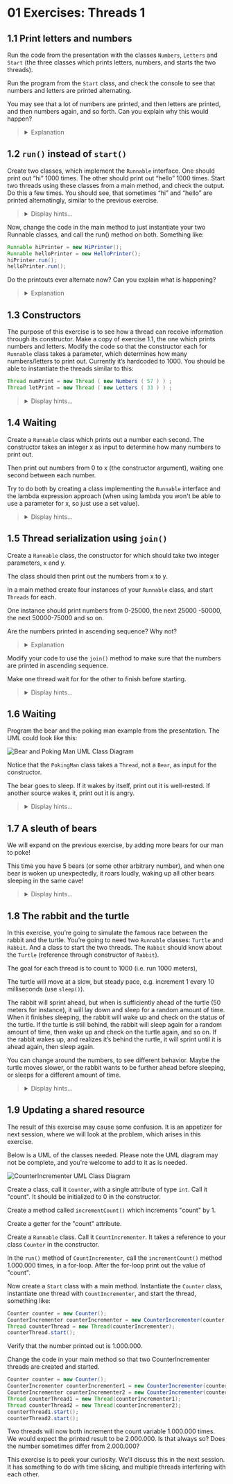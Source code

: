 # 01 Exercises: Threads 1

## 1.1 Print letters and numbers

Run the code from the presentation with the classes `Numbers`, `Letters` and `Start` (the three classes which prints letters, numbers, and starts the two threads).

Run the program from the `Start` class, and check the console to see that numbers and letters are printed alternating.

You may see that a lot of numbers are printed, and then letters are printed, and then numbers again, and so forth. Can you explain why this would happen?

<blockquote>
<details>
<summary>Explanation</summary>
  <p>The time scheduler assigns time to a single thread for an amount of time. We have no control over this, and the amount of time might vary for each execution of the program. As such, sometimes we might see many numbers in a row before letter, or vice versa. And other times only a few numbers before letters are printed, or vice versa.</p>
</details>
</blockquote>

## 1.2 `run()` instead of `start()`

Create two classes, which implement the `Runnable` interface. One should print out “hi” 1000 times. The other should print out “hello” 1000 times. Start two threads using these classes from a main method, and check the output. Do this a few times. You should see, that sometimes “hi” and “hello” are printed alternatingly, similar to the previous exercise.

<blockquote>
<details>
<summary>Display hints...</summary>
<p>Printing out "hi" and "hello" 1000 times should be trivial (use any type of loop). To create a class that implements <code>Runnable</code> simply ensure that you put your logic for printing 1000 times into the <code>.run()</code> method of that class.</p>
<details>
<summary>Display solution...</summary>

```java
public class HiPrinter implements Runnable
{
  @Override
  public void run()
  {
    for(int i = 0; i < 1000; i++)
    {
      System.out.println("hi");
    }
  }
}

public class HelloPrinter implements Runnable
{
  @Override
  public void run()
  {
    for(int i = 0; i < 1000; i++)
    {
      System.out.println("hello");
    }
  }
}
```

```java
public class Test
{
  public static void main(String[] args)
  {
    Runnable hiPrinter = new HiPrinter();
    Runnable helloPrinter = new HelloPrinter();
    Thread thread1 = new Thread(hiPrinter);
    Thread thread2 = new Thread(helloPrinter);
    thread1.start();
    thread2.start();
  }
}
```

</details>
</details>

</blockquote>

Now, change the code in the main method to just instantiate your two Runnable classes, and call the run() method on both. Something like:

```java
Runnable hiPrinter = new HiPrinter();
Runnable helloPrinter = new HelloPrinter();
hiPrinter.run();
helloPrinter.run();
```

Do the printouts ever alternate now? Can you explain what is happening?

<blockquote>
<details>
<summary>Explanation</summary>
  <p>Remember that using <code>.run()</code> directly is no different than calling any other method.
  Therefore, no multithreading happens, and the code runs sequentially, just as expected.
  In order to use threads, remember to create a <code>Thread</code> object first</p>
</details>
</blockquote>

## 1.3 Constructors

The purpose of this exercise is to see how a thread can receive information through its constructor.
Make a copy of exercise 1.1, the one which prints numbers and letters. Modify the code so that the constructor each for `Runnable` class takes a parameter, which determines how many numbers/letters to print out. 
Currently it’s hardcoded to 1000. You should be able to instantiate the threads similar to this:
```java
Thread numPrint = new Thread ( new Numbers ( 57 ) ) ;
Thread letPrint = new Thread ( new Letters ( 33 ) ) ;
```

<blockquote>
<details>
<summary>Display hints...</summary>
<p>Introduce an integer attribute in the <code>Numbers</code> and <code>Letters</code> class and initialize it in the constructor.</p>
<details>
<summary>Display solution...</summary>

```java
public class Letters implements Runnable
{
    
    private int iterations;

    public Letters(int iterations) 
    {
        this.iterations = iterations;
    }

    @Override public void run()
    {
        while(true)
        {
            for (int i = 0; i < iterations; i++)
            {
                System.out.println((char) (i+97));
            }
        }
    }
}
```

```java
public class Numbers implements Runnable
{
    
    private int iterations;

    public Numbers(int iterations) 
    {
        this.iterations = iterations;
    }

    @Override public void run()
    {
        while(true)
        {
            for (int i = 0; i < iterations; i++)
            {
                System.out.println(i);
            }
        }
    }
}
```

```java
public class Test
{
  public static void main(String[] args)
  {
    Thread numPrint = new Thread ( new Numbers ( 57 ) ) ;
    Thread letPrint = new Thread ( new Letters ( 33 ) ) ;
    numPrint.start();
    letPrint.start();
  }
}
```

</details>
</details>

</blockquote>

## 1.4 Waiting

Create a `Runnable` class which prints out a number each second. The constructor takes an integer x as input to determine how many numbers to print out.

Then print out numbers from 0 to x (the constructor argument), waiting one second between each number.

Try to do both by creating a class implementing the `Runnable` interface and the lambda expression approach (when using lambda you won't be able to use a parameter for x, so just use a set value).

<blockquote>
<details>
<summary>Display hints...</summary>
<p>In order to wait, use the <code>Thread.sleep()</code>. This method waits a number of milliseconds given as argument.
Be aware that the method has <code>Exceptions</code> that need to be handled with <code>try/catch</code> or passed on. 

</p>
<p>To use lambda expressions, remember that it is equivalent to using an anonymous class for the <code>Thread</code> constructor. 
The constructor expects a class that implements the <code>Runnable</code> interface, and as such, you can create an implementation on the spot.</p>
<details>
<summary>Display solution...</summary>

```java
public class WaitPrinter implements Runnable
{

    private int x;

    public WaitPrinter(int x)
    {
        this.x = x;
    }

    @Override
    public void run()
    {
        for (int i = 0; i < x; i++)
        {
            System.out.println(i);
            try
            {
                Thread.sleep(1000);
            }
            catch (InterruptedException e)
            {
                e.printStackTrace();
            }
        }
    }
}
```

```java
public class Test
{
    public static void main(String[] args)
    {
        Thread waitPrinter = new Thread(new WaitPrinter(10));
        waitPrinter.start();

        // Lambda expression implementation that does the same, except it uses a set value '10' in the for loop
        Thread waitPrinterLambda = new Thread(() -> {
            for (int i = 0; i < 10; i++)
            {
                System.out.println(i);
                try
                {
                    Thread.sleep(1000);
                }
                catch (InterruptedException e)
                {
                    e.printStackTrace();
                }
            }
        });
        waitPrinterLambda.start();
    }
}
```

</details>
</details>

</blockquote>

## 1.5 Thread serialization using `join()`

Create a `Runnable` class, the constructor for which should take two integer parameters, x and y. 

The class should then print out the numbers from x to y. 

In a main method create four instances of your `Runnable` class, and start `Threads` for each. 

One instance should print numbers from 0-25000, the next 25000 -50000, the next 50000-75000 and so on.

Are the numbers printed in ascending sequence? Why not?

<blockquote>
<details>
<summary>Explanation</summary>
  <p>You are starting the 4 <code>Threads</code> at the same time. As such, they will run interchangeably instead of waiting for each other.</p>
</details>
</blockquote>

Modify your code to use the `join()` method to make sure that the numbers are printed in ascending sequence.

Make one thread wait for for the other to finish before starting.

<blockquote>
<details>
<summary>Display hints...</summary>
<p>In order to wait for one thread to finish, you need to stop the execution of the <code>main</code> method, so it doesn't start the next thread until the first one finishes.

This is exactly what the <code>join()</code> method does. The method must be invoked from somewhere, and that somewhere will then wait until the thread upon which it is called finishes.

In other words, you must start the first thread from the main method, and then immediately put the main method into wait mode, using <code>join()</code> before it starts the next thread, and so on. </p>
<details>
<summary>Display solution...</summary>

```java
public class Range implements Runnable
{

    private int x, y;

    public Range(int x, int y)
    {
        this.x = x;
        this.y = y;
    }

    @Override
    public void run()
    {
        for (int i = x; i < y; i++)
        {
            System.out.println(i);
        }
    }
}
```

```java
public class Test
{
    public static void main(String[] args) throws InterruptedException {
        Thread range1 = new Thread(new Range(0, 25000));
        Thread range2 = new Thread(new Range(25000, 50000));
        Thread range3 = new Thread(new Range(50000, 75000));
        Thread range4 = new Thread(new Range(75000, 100000));
        range1.start();
        range1.join();
        range2.start();
        range2.join();
        range3.start();
        range3.join();
        range4.start();
        range4.join();
    }
}
```

</details>
</details>

</blockquote>

## 1.6 Waiting
Program the bear and the poking man example from the presentation. The UML could look like this:

![Bear and Poking Man UML Class Diagram](https://github.com/MichaelViuff/SDJ2/blob/main/01%20Threads%201/Images/BearPokingManUML.png)

Notice that the `PokingMan` class takes a `Thread`, not a `Bear`, as input for the constructor.

The bear goes to sleep. If it wakes by itself, print out it is well-rested. If another source wakes it, print out it is angry.

<blockquote>
<details>
<summary>Display hints...</summary>
<p>Start by making the <code>Bear</code> class. The <code>run()</code> method must sleep for an amount of time, and when finished with sleeping, show that it is well-rested (print out "I am a well-rested bear" or similiar). If it isn't allowed to finish waiting (i.e. an <code>InterruptedException</code>code> is thrown</code>), show that it is angry (print out "I am an angry bear!" or similiar).

The <code>PokingMan </code></p> constructor must get the <code>Bear</code> thread as an argument. The <code>run()</code> method should sleep an amount of time, and then wake up (interrupt) the <code>Bear</code> thread.

Use different timers for the sleep of both threads and see what happens.</p>
<details>
<summary>Display solution...</summary>

```java
public class Bear implements Runnable
{
  @Override public void run()
  {
    try
    {
      Thread.sleep(3000);
      System.out.println("I am a well-rested bear");
    }
    catch (InterruptedException e)
    {
      System.out.println("I am an angry bear!");
    }
  }
}
```

```java
public class PokingMan implements Runnable
{

  private Thread bearToPoke;

  public PokingMan(Thread bearToPoke)
  {
    this.bearToPoke = bearToPoke;
  }


  @Override public void run()
  {
    try
    {
      Thread.sleep(2000); //Change this value to allow the bear to finish resting before getting poked.
      bearToPoke.interrupt();
    }
    catch (InterruptedException e)
    {
      e.printStackTrace();
    }
  }
}
```

</details>
</details>

</blockquote>

## 1.7 A sleuth of bears

We will expand on the previous exercise, by adding more bears for our man to poke!

This time you have 5 bears (or some other arbitrary number), and when one bear is woken up unexpectedly, it roars loudly, waking up all other bears sleeping in the same cave!

<blockquote>
<details>
<summary>Display hints...</summary>
<p>In order for one bear to wake all other bears, it must have a reference to their threads. This can be done in many ways, but a simple way for now is to have a class <code>Cave</code> that contains a list of bear threads. Create a <code>wakeAllBears</code> method in that class, that interrupts all sleeping threads and removes them from the list.

When a bear is awoken by being poked, let it call the <code>wakeAllBears</code> method.

Try letting the <code>PokingMan</code> wake up different bears and confirm that everyone wakes up!

</p>
<details>
<summary>Display solution...</summary>

```java
import java.util.ArrayList;
import java.util.List;

public class Cave
{

    private List<Thread> sleepingBears;

    public Cave()
    {
        sleepingBears = new ArrayList<>();
    }

    public void addBear(Thread bear)
    {
        sleepingBears.add(bear);
    }

    public void wakeAllBears()
    {
        for (Thread bear : sleepingBears)
        {
            bear.interrupt();
        }
        sleepingBears.clear();
    }
}
```

```java
public class Bear implements Runnable
{

  private Cave cave;

  public Bear(Cave cave)
  {
    this.cave = cave;
  }

  @Override public void run()
  {
    try
    {
      Thread.sleep(3000);
      System.out.println("I am a well-rested bear");
    }
    catch (InterruptedException e)
    {
      System.out.println("I am an angry bear!");
      cave.wakeAllBears();
    }
  }
}
```

```java
public class PokingMan implements Runnable
{

  private Thread bearToPoke;
  private int timeToSleep;

  public PokingMan(Thread bearToPoke, int timeToSleep)
  {
    this.bearToPoke = bearToPoke;
    this.timeToSleep = timeToSleep;
  }

  @Override public void run()
  {
    try
    {
      Thread.sleep(timeToSleep);
      bearToPoke.interrupt();
    }
    catch (InterruptedException e)
    {
      e.printStackTrace();
    }
  }
}
```

</details>
</details>

</blockquote>

## 1.8 The rabbit and the turtle
In this exercise, you’re going to simulate the famous race between the rabbit and the turtle.
You’re going to need two <code>Runnable</code> classes: <code>Turtle</code> and <code>Rabbit</code>. And a class to start the two threads. The <code>Rabbit</code> should know about the <code>Turtle</code> (reference through constructor of <code>Rabbit</code>).

The goal for each thread is to count to 1000 (i.e. run 1000 meters), 

The turtle will move at a slow, but steady pace, e.g. increment 1 every 10 milliseconds (use <code>sleep()</code>).

The rabbit will sprint ahead, but when is sufficiently ahead of the turtle (50 meters for instance), it will lay down and sleep for a random amount of time.
When it finishes sleeping, the rabbit will wake up and check on the status of the turtle. If the turtle is still behind, the rabbit will sleep again for a random amount of time, then wake up and check on the turtle again, and so on. 
If the rabbit wakes up, and realizes it’s behind the rurtle, it will sprint until it is ahead again, then sleep again.

You can change around the numbers, to see different behavior. Maybe the turtle moves slower, or the rabbit wants to be further ahead before sleeping, or sleeps for a different amount of time.

<blockquote>
<details>
<summary>Display hints...</summary>
<p>
The turtle is straightforward, implement <code>Runnable</code> and have the <code>run()</code> method perform a loop to increment a distance counter by 1 every 10 milliseconds. If the loop completes, show that the turtle has reached the goal (print out "Turtle has reached goal" or similiar).
Also give the turtle a method that tells how far it is (returns distance).

For the rabbit, you will need a reference to the thread for the turtle. The <code>run()</code> method for the rabbit should also perform a loop to increment a distance counter by 1 in each iteration, but only if the rabbit is not sufficiently ahead. 

To test if the rabbit is sufficiently ahead, make an if-statement similiar to this: 

```java
if(distance > turtle.getDistance() + AHEAD_DISTANCE)
```

To generate a random number of milliseconds for the rabbit to sleep, use this:

```java
Random random = new Random();
int sleepTime = random.nextInt(500) + 500; // This will give you a number between 500 and 999
```

</p>
<details>
<summary>Display solution...</summary>

```java
import java.util.Random;

public class Rabbit implements Runnable{

    private Turtle turtle;
    private static final int AHEAD_DISTANCE = 50;

    public Rabbit(Turtle turtle)
    {
        this.turtle = turtle;
    }

    @Override
    public void run()
    {
        Random random = new Random();

        for (int distance = 0; distance < 1000; distance++)
        {
            try
            {
                if(distance > turtle.getDistance() + AHEAD_DISTANCE)
                {
                    int sleepTime = random.nextInt(500) + 500; // This will give you a number between 500 and 999
                    System.out.println("Rabbit noticed that it was ahead and has gone to sleep for " + sleepTime + " milliseconds");
                    Thread.sleep(sleepTime);
                }
                System.out.println("Rabbit has moved " + distance + " meters");
            }
            catch (InterruptedException e)
            {
                e.printStackTrace();
            }
        }
        System.out.println("Rabbit has finished!");
    }
}
```

```java
public class Turtle implements Runnable
{

    private int distance;

    public void run()
    {
        for (distance = 0; distance < 1000; distance++)
        {
            try
            {
                Thread.sleep(10);
                System.out.println("Turtle has moved" + distance + " meters");
            }
            catch (InterruptedException e)
            {
                e.printStackTrace();
            }
        }
        System.out.println("Turtle has finished!");
    }

    public int getDistance()
    {
        return distance;
    }

}
```

```java
public class Test
{
    public static void main(String[] args) {
        Turtle turtle = new Turtle();
        Rabbit rabbit = new Rabbit(turtle);

        Thread turtleThread = new Thread(turtle);
        Thread rabbitThread = new Thread(rabbit);

        turtleThread.start();
        rabbitThread.start();
    }
}
```
</details>
</details>
</blockquote>

## 1.9 Updating a shared resource

The result of this exercise may cause some confusion. It is an appetizer for next session, where we will look at the problem, which arises in this exercise.

Below is a UML of the classes needed. Please note the UML diagram may not be complete, and you're welcome to add to it as is needed.

![CounterIncrementer UML Class Diagram](https://github.com/MichaelViuff/SDJ2/blob/main/01%20Threads%201/Images/CounterIncrementerUML.png)

Create a class, call it <code>Counter</code>, with a single attribute of type <code>int</code>. Call it "count". It should be initialized to 0 in the constructor.

Create a method called <code>incrementCount()</code> which increments "count" by 1.

Create a getter for the "count" attribute.

Create a <code>Runnable</code> class. Call it <code>CountIncrementer</code>. It takes a reference to your class <code>Counter</code> in the constructor. 

In the <code>run()</code> method of <code>CountIncrementer</code>, call the <code>incrementCount()</code> method 1.000.000 times, in a for-loop. After the for-loop print out the value of "count".

Now create a <code>Start</code> class with a main method. Instantiate the <code>Counter</code> class, instantiate one thread with <code>CountIncrementer</code>, and start the thread, something like:

```java
Counter counter = new Counter();
CounterIncrementer counterIncrementer = new CounterIncrementer(counter);
Thread counterThread = new Thread(counterIncrementer);
counterThread.start();
```

Verify that the number printed out is 1.000.000.

Change the code in your main method so that two CounterIncrementer threads are created and started.

```java
Counter counter = new Counter();
CounterIncrementer counterIncrementer1 = new CounterIncrementer(counter);
CounterIncrementer counterIncrementer2 = new CounterIncrementer(counter);
Thread counterThread1 = new Thread(counterIncrementer1);
Thread counterThread2 = new Thread(counterIncrementer2);
counterThread1.start();
counterThread2.start();
```

Two threads will now both increment the count variable 1.000.000 times. We would expect the printed result to be 2.000.000. Is that always so? Does the number sometimes differ from 2.000.000?

This exercise is to peek your curiosity. We’ll discuss this in the next session. It has something to do with time slicing, and multiple threads interfering with each other.